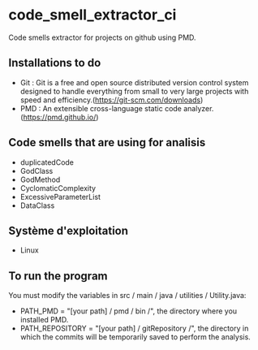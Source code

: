 # code_smell_extractor_ci
Code smells extractor for projects on github using PMD.

## Installations to do
- Git : Git is a free and open source distributed version control system designed to handle everything from small to very large projects with speed and efficiency.(https://git-scm.com/downloads)
- PMD : An extensible cross-language static code analyzer.(https://pmd.github.io/)

## Code smells that are using for analisis 
- duplicatedCode
- GodClass
- GodMethod 
- CyclomaticComplexity 
- ExcessiveParameterList 
- DataClass

## Système d'exploitation 
 - Linux 
## To run the program
You must modify the variables in src / main / java / utilities / Utility.java:
- PATH_PMD = "[your path] / pmd / bin /", the directory where you installed PMD.
- PATH_REPOSITORY = "[your path] / gitRepository /", the directory in which the commits will be temporarily saved to perform the analysis.
